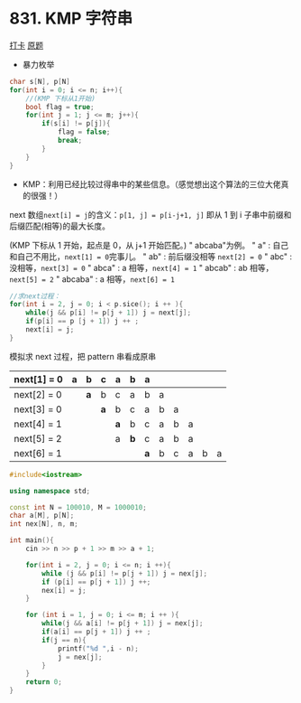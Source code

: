 # 831. KMP 字符串

[打卡](https://www.acwing.com/activity/content/problem/content/869/1/)
[原题](https://www.acwing.com/problem/content/833/)

- 暴力枚举

```C
char s[N], p[N]
for(int i = 0; i <= n; i++){
    //(KMP 下标从1开始)
    bool flag = true;
    for(int j = 1; j <= m; j++){
        if(s[i] != p[j]){
            flag = false;
            break;
        }
    }
}
```

- KMP：利用已经比较过得串中的某些信息。（感觉想出这个算法的三位大佬真的很强！）

next 数组`next[i] = j`的含义：`p[1, j] = p[i-j+1, j]`
即从 1 到 i 子串中前缀和后缀匹配(相等)的最大长度。

(KMP 下标从 1 开始，起点是 0，从 j+1 开始匹配。)
" abcaba"为例。
" a" : 自己和自己不用比，`next[1] = 0`完事儿。
" ab" : 前后缀没相等 `next[2] = 0`
" abc" : 没相等，`next[3] = 0`
" abca" : a 相等，`next[4] = 1`
" abcab" : ab 相等，`next[5] = 2`
" abcaba" : a 相等，`next[6] = 1`

```C++
//求next过程：
for(int i = 2, j = 0; i < p.sice(); i ++ ){
    while(j && p[i] != p[j + 1]) j = next[j];
    if(p[i] == p [j + 1]) j ++ ;
    next[i] = j;
}
```

模拟求 next 过程，把 pattern 串看成原串

| next[1] = 0 | a   | b     | c     | a     | b     | a     |     |     |     |     |     |
| ----------- | --- | ----- | ----- | ----- | ----- | ----- | --- | --- | --- | --- | --- |
| next[2] = 0 |     | **a** | b     | c     | a     | b     | a   |     |     |     |     |
| next[3] = 0 |     |       | **a** | b     | c     | a     | b   | a   |     |     |     |
| next[4] = 1 |     |       |       | **a** | b     | c     | a   | b   | a   |     |     |
| next[5] = 2 |     |       |       | a     | **b** | c     | a   | b   | a   |     |     |
| next[6] = 1 |     |       |       |       |       | **a** | b   | c   | a   | b   | a   |

```C++
#include<iostream>

using namespace std;

const int N = 100010, M = 1000010;
char a[M], p[N];
int nex[N], n, m;

int main(){
    cin >> n >> p + 1 >> m >> a + 1;

    for(int i = 2, j = 0; i <= n; i ++){
        while (j && p[i] != p[j + 1]) j = nex[j];
        if (p[i] == p[j + 1]) j ++;
        nex[i] = j;
    }

    for (int i = 1, j = 0; i <= m; i ++ ){
        while(j && a[i] != p[j + 1]) j = nex[j];
        if(a[i] == p[j + 1]) j ++ ;
        if(j == n){
            printf("%d ",i - n);
            j = nex[j];
        }
    }
    return 0;
}
```
